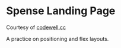 # Spense Landing Page

Courtesy of [codewell.cc](https://www.codewell.cc/challenges/spense-landing-page--608a7a859691700015db16c5)

A practice on positioning and flex layouts.